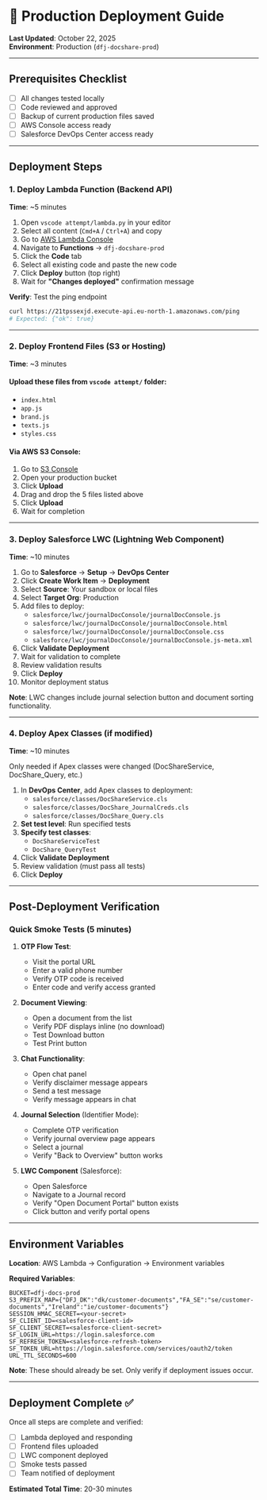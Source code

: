 # 🚀 Production Deployment Guide

**Last Updated**: October 22, 2025  
**Environment**: Production (`dfj-docshare-prod`)

---

## Prerequisites Checklist

- [ ] All changes tested locally
- [ ] Code reviewed and approved
- [ ] Backup of current production files saved
- [ ] AWS Console access ready
- [ ] Salesforce DevOps Center access ready

---

## Deployment Steps

### 1. Deploy Lambda Function (Backend API)

**Time**: ~5 minutes

1. Open `vscode attempt/lambda.py` in your editor
2. Select all content (`Cmd+A` / `Ctrl+A`) and copy
3. Go to [AWS Lambda Console](https://console.aws.amazon.com/lambda)
4. Navigate to **Functions** → `dfj-docshare-prod`
5. Click the **Code** tab
6. Select all existing code and paste the new code
7. Click **Deploy** button (top right)
8. Wait for **"Changes deployed"** confirmation message

**Verify**: Test the ping endpoint
```bash
curl https://21tpssexjd.execute-api.eu-north-1.amazonaws.com/ping
# Expected: {"ok": true}
```

---

### 2. Deploy Frontend Files (S3 or Hosting)

**Time**: ~3 minutes

#### Upload these files from `vscode attempt/` folder:
- `index.html`
- `app.js`
- `brand.js`
- `texts.js`
- `styles.css`

#### Via AWS S3 Console:
1. Go to [S3 Console](https://s3.console.aws.amazon.com)
2. Open your production bucket
3. Click **Upload**
4. Drag and drop the 5 files listed above
5. Click **Upload**
6. Wait for completion

---

### 3. Deploy Salesforce LWC (Lightning Web Component)

**Time**: ~10 minutes

1. Go to **Salesforce** → **Setup** → **DevOps Center**
2. Click **Create Work Item** → **Deployment**
3. Select **Source**: Your sandbox or local files
4. Select **Target Org**: Production
5. Add files to deploy:
   - `salesforce/lwc/journalDocConsole/journalDocConsole.js`
   - `salesforce/lwc/journalDocConsole/journalDocConsole.html`
   - `salesforce/lwc/journalDocConsole/journalDocConsole.css`
   - `salesforce/lwc/journalDocConsole/journalDocConsole.js-meta.xml`
6. Click **Validate Deployment**
7. Wait for validation to complete
8. Review validation results
9. Click **Deploy**
10. Monitor deployment status

**Note**: LWC changes include journal selection button and document sorting functionality.

---

### 4. Deploy Apex Classes (if modified)

**Time**: ~10 minutes

Only needed if Apex classes were changed (DocShareService, DocShare_Query, etc.)

1. In **DevOps Center**, add Apex classes to deployment:
   - `salesforce/classes/DocShareService.cls`
   - `salesforce/classes/DocShare_JournalCreds.cls`
   - `salesforce/classes/DocShare_Query.cls`
2. **Set test level**: Run specified tests
3. **Specify test classes**:
   - `DocShareServiceTest`
   - `DocShare_QueryTest`
4. Click **Validate Deployment**
5. Review validation (must pass all tests)
6. Click **Deploy**

---

## Post-Deployment Verification

### Quick Smoke Tests (5 minutes)

1. **OTP Flow Test**:
   - Visit the portal URL
   - Enter a valid phone number
   - Verify OTP code is received
   - Enter code and verify access granted

2. **Document Viewing**:
   - Open a document from the list
   - Verify PDF displays inline (no download)
   - Test Download button
   - Test Print button

3. **Chat Functionality**:
   - Open chat panel
   - Verify disclaimer message appears
   - Send a test message
   - Verify message appears in chat

4. **Journal Selection** (Identifier Mode):
   - Complete OTP verification
   - Verify journal overview page appears
   - Select a journal
   - Verify "Back to Overview" button works

5. **LWC Component** (Salesforce):
   - Open Salesforce
   - Navigate to a Journal record
   - Verify "Open Document Portal" button exists
   - Click button and verify portal opens

---

## Environment Variables

**Location**: AWS Lambda → Configuration → Environment variables

**Required Variables**:
```
BUCKET=dfj-docs-prod
S3_PREFIX_MAP={"DFJ_DK":"dk/customer-documents","FA_SE":"se/customer-documents","Ireland":"ie/customer-documents"}
SESSION_HMAC_SECRET=<your-secret>
SF_CLIENT_ID=<salesforce-client-id>
SF_CLIENT_SECRET=<salesforce-client-secret>
SF_LOGIN_URL=https://login.salesforce.com
SF_REFRESH_TOKEN=<salesforce-refresh-token>
SF_TOKEN_URL=https://login.salesforce.com/services/oauth2/token
URL_TTL_SECONDS=600
```

**Note**: These should already be set. Only verify if deployment issues occur.

---

## Deployment Complete ✅

Once all steps are complete and verified:
- [ ] Lambda deployed and responding
- [ ] Frontend files uploaded
- [ ] LWC component deployed
- [ ] Smoke tests passed
- [ ] Team notified of deployment

**Estimated Total Time**: 20-30 minutes
